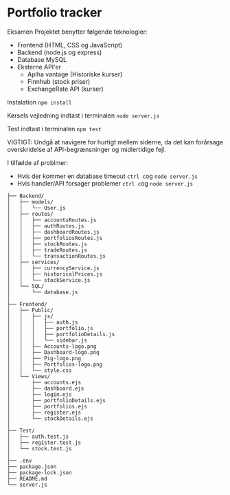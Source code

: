 # Portfolio tracker
Eksamen
Projektet benytter følgende teknologier:
 - Frontend (HTML, CSS og JavaScript)
 - Backend (node.js og express)
 - Database MySQL 
 - Eksterne API'er 
    - Aplha vantage (Historiske kurser)
    - Finnhub (stock priser)
    - ExchangeRate API (kurser)

Instalation
```npm install```

Kørsels vejledning 
indtast i terminalen ```node server.js```

Test
indtast i terminalen ```npm test```

VIGTIGT: 
Undgå at navigere for hurtigt mellem siderne, da det kan forårsage overskridelse af API-begrænsninger og midlertidige fejl.

I tilfælde af problmer:
- Hvis der kommer en database timeout ```ctrl c```og ```node server.js```
- Hvis handler/API forsager problemer ```ctrl c```og ```node server.js```


```Mappestruktur:
├── Backend/              
│   ├── models/           
│   │   └── User.js 
│   ├── routes/           
│   │   ├── accountsRoutes.js
│   │   ├── authRoutes.js
│   │   ├── dashboardRoutes.js
│   │   ├── portfoliosRoutes.js
│   │   ├── stockRoutes.js
│   │   ├── tradeRoutes.js
│   │   └── transactionRoutes.js
│   ├── services/        
│   │   ├── currencyService.js
│   │   ├── historicalPrices.js
│   │   └── stockService.js
│   └── SQL/             
│       └── database.js
│
├── Frontend/
│   ├── Public/          
│   │   ├── js/
│   │   │   ├── auth.js
│   │   │   ├── portfolio.js
│   │   │   ├── portfolioDetails.js
│   │   │   └── sidebar.js
│   │   ├── Accounts-logo.png
│   │   ├── Dashboard-logo.png
│   │   ├── Pig-logo.png
│   │   ├── Portfolios-logo.png
│   │   └── style.css
│   └── Views/            
│       ├── accounts.ejs
│       ├── dashboard.ejs
│       ├── login.ejs
│       ├── portfolioDetails.ejs
│       ├── portfolios.ejs
│       ├── register.ejs
│       └── stockDetails.ejs
│
├── Test/                
│   ├── auth.test.js
│   ├── register.test.js
│   └── stock.test.js
│
├── .env                 
├── package.json          
├── package-lock.json    
├── README.md            
└── server.js             
```